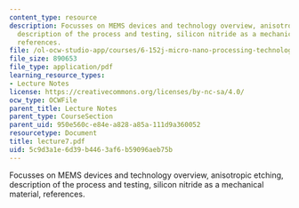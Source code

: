 ```yaml
---
content_type: resource
description: Focusses on MEMS devices and technology overview, anisotropic etching,
  description of the process and testing, silicon nitride as a mechanical material,
  references.
file: /ol-ocw-studio-app/courses/6-152j-micro-nano-processing-technology-fall-2005/5c9d3a1e6d39b4463af6b59096aeb75b_lecture7.pdf
file_size: 890653
file_type: application/pdf
learning_resource_types:
- Lecture Notes
license: https://creativecommons.org/licenses/by-nc-sa/4.0/
ocw_type: OCWFile
parent_title: Lecture Notes
parent_type: CourseSection
parent_uid: 950e560c-e84e-a828-a85a-111d9a360052
resourcetype: Document
title: lecture7.pdf
uid: 5c9d3a1e-6d39-b446-3af6-b59096aeb75b
---
```

Focusses on MEMS devices and technology overview, anisotropic etching, description of the process and testing, silicon nitride as a mechanical material, references.